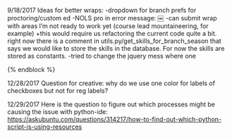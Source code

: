 9/18/2017
Ideas for better wraps:
-dropdown for branch prefs for proctoring/custom ed
-NOLS pro in error message:
￼
-can submit wrap with areas I’m not ready to work yet (course lead mountaineering, for example)
	+this would require us refactoring the current code quite a bit. right now there is a comment in utils.py/get_skills_for_branch_season that says we would like to store the skills in the database. For now the skills are stored as constants.
-tried to change the jquery mess where one <script> is rendered multiple times on the page.
	+currently tough because you can’t add classes to this form very easily as it is set up (requires using the widgets class which is not in use in the CourseSelectionForm class)
	+refactoring to use the <script> only once would need another css class because we need to use a specific <select> element and, when it changes, modify the values of another specific select element


9/19/2017
-After doing some processing this morning from yesterday, I think I understand Django a bit better. It seems like the views.py file is the controller, anything in the templates file is the view, and the model is obviously the models.py file.
-I looked in to a bug fix that Steve put on GitHub (Fix #2628 Allow for missing WildMed course.). This brought me in to wmi code- specifically the course_pre_charge_check() function in wmi/utils.py. Ultimately, the boolean return value of this function is passed (in a dictionary) to a payment module via views.py/apply(). The boolean is stored in a session dict in a payments/utils/payment_redirect(). It’s not clear to me what happens to it after the redirect- it either goes to an authorize page or a summary page, but it’s not obvious what happens after that. Possibly it’s just stored in the db.


9/20/2017
I’m looking in to fixtures in django. A good explanation can be found here: https://docs.djangoproject.com/en/1.11/howto/initial-data/#automatically-loading-initial-data-fixtures. When running tests, we get a deprecation warning: “x/Users/mchey/code/virtualenvs/website/lib/python2.7/site-packages/django/core/management/commands/loaddata.py:239: RemovedInDjango19Warning: initial_data fixtures are deprecated. Use data migrations instead.”
Fixtures are sets of data written in JSON (or whatever) that populate data in the db. Historically, they were commonly used to put initial data in the database upon running a migration. This is no longer supported and was removed in Django 1.9 (we’re still on 1.8).
As of v 1.11, fixtures can be used for tests because Django does not run them during a migration (https://docs.djangoproject.com/en/1.11/topics/testing/tools/#topics-testing-fixtures). This makes me think that we are running fixtures not just for tests but for all migrations- otherwise we would not be getting that warning.
Another deprecation warning: /Users/mchey/code/website/nols_website/staffing/admin.py:105: RemovedInDjango19Warning: ModelAdmin.declared_fieldsets is deprecated and will be removed in Django 1.9. I found two functions that use declared_fields in staffing and payments (admin.py/get_fieldsets()) but it’s not clear that either of those functions is actually driving anything as I searched the project and couldn’t find anywhere where they are being used.

9/21/2017
While trying to figure out the second deprecation warning from yesterday, I came across a NoReverseMatch error in the localhost environment when trying to go to /portal/admin/staffing/staffingquery/add/. Looking in to the code, the error seems to stem from the get_urls method in staffing/admin.py.
UPDATE: just refreshed and the error went away. I had put an unknown field as an experiment in the code I was trying to figure out. It’s fixed now, but I think I have a better understanding of super. My understanding is that it is primarily a means to not repeat code when subclassing. Further, (and pertinent to the situation which I found), it allows “multiple base classes [to] implement the same method” (from the docs). So this code
def get_urls(self):
        urls = super(StaffingQueryAdmin, self).get_urls()
Is just customizing a method from the base StaffingQueryAdmin class.

9/25/2017
Trying to work and listen to Tyrex. Going great. Great album.
Today I’m looking in to how we’re handling GUI tests. The main thing that I’ve been taking away from this is that we want to use page objects to run GUI tests. It seems like they simply provide a layer of abstraction from the HTML etc. When you make changes to the HTML or JS or whatever you don’t have to go in and change your tests as much.

9/26/2017
I’ve been starting to use pycharm for most things python. Some things atom is way better for but for Python development, pycharm obviously comes out on top.
I’m setting up tests for Steve’s donation pages while he’s in Africa. Problem is, he was a bit short on specifics as to what exactly I should test for. First one he said was to make some tests as an authenticated user, but I fail to see what the difference between the two processes would be… I’m going to do my best on this, but it honestly doesn’t seem that necessary. First, I’m going to look at some of the code/the website for the donations and see if there are any differences for an authenticated user. Then, I’m going to use his TestGivingUnauthenticated class as a base for mine and see what happens.
The only thing that I’m noticing is that there is a button to click (‘go to your account’) if you are an authenticated user that appears on the success page. Might be the hardest thing about this is how to get the user to be logged in in the test!

9/27/2017
So the testing has been harder than I thought. The tests themselves are not hard, but there is one thing that seems like it should change on the payment page, so I’m tracing the yarn string through the ball, as it were, to try and fix it. The problem is that there is no button to click to go back and finish donating if you go and add your billing address to your account. So if I add my billing address, I’ll end up having to fill another part of the form out again in order to donate. Things I’ve tried so far:
1) Adding a button back on the page (so far can’t find the ‘hook’ that would do this for me)
2) Looking in to the db to see how many people actually don’t even have addresses but have an account (this failed because I have no idea what I’m doing in the schema there).
 I’m going to continue trying #1 and if that doesn’t work I’ll have to consider whether the test account should just add an address on setup or whether it should go in and add later after starting the donation. Probably doesn’t matter.
Finally, I’d like to make it so we have a test account that is setup before the test starts without going through the interface. It’s automated, but silly that it goes through this process.
UPDATE: I found out where the problem is stemming from. We have a request object with when_finished as a parameter. If that’s not there than we won’t show the button to take the user back to the giving page. It seems we’re setting something called proxy_entity_id to none if that’s not in the params. (See line 212ish in core/views.py).
Yeah, so… that took me a while but I figured it out. It turns out I just have to pass a parameter when instantiating NewAddressPage. The default value of arrived_on_click is False, and I just had to set it to True. Since NewAddressPage is a child class of BasePage, there is a line that says self.get_page() that must reload the page with no parameters in the url which means that our button doesn’t load. Whew.

9/28/2017
I spent a good part of yesterday after fixing the NewAddressPage problem trying to figure out if there was a good way to nuke all the code I had copied from another class (TestGivingUnauthenticated). There is a parent class- core/test-case.py/SeleniumTestCase- that inherits from unittest.TestCase which runs a setUp method. Inside the setUp method, we instantiate a class which returns a bunch of things to config. We pass this around to various testing classes as self.config and it is necessary to run a lot of helper functions. I would like to get rid of the code that I copied from TestGivingUnauthenticated.setUp so that my code is DRY. In order to do that, I could use TestGivingUnauthenticated as my base class and then write just a couple of lines of code to modify that set up process. However, I need to run a couple of things (create user and login) BEFORE I hook in to the TestGivingUnauthenticated class. If I don’t, the testing process will be too far along (ie. it will already have filled out a donation page, when I need my user to be authenticated first).  Unfortunately, I need to get the self.config from TGU, so I have to hook in to that method earlier to do things like login. I wanted to get the config var earlier and then super TGU, but it failed (saying this now, it makes a lot of sense that I can’t do that). Things I tried:
1. Getting the var by extending SeleniumTestCase and then instantiating the TGU in TGA.setUp (this might yet work…)
2. Getting the var by using unittest.TestCase @classmethod  setupClass (totally unrelated functionality to what I’m trying to accomplish, it turns out)
3. Using some methods like tools.activate_and_connect which seemed promising initially but turned out to also require a config var.
I’ll try number one again to see if that might work but I’m not optimistic…
I figured this out. I just asked Suresh and he said I could just reorganize the classes. In retrospect this seems obvious but I didn’t want to mess with Steve’s code.

10/3/2017
I’m on to working with Django tests. Right now I’m running in to an issue where I try to submit a form to the gifts and it redirects me to an admissions application page. It may have something to do with the code I copied and pasted, but right now I can’t find what could be causing this.
UPDATE: Currently, the redirect is only happening when I’m running tests with the database. If I run them in the shell, it’s no problem. This is making me think that it’s probably some type of configuration that’s missing…
To be more specific. The url that it’s redirecting to is '/portal/admissions/open/apply/‘. It should be heading to ‘portal/payment/authorize/‘.
10/4/2017
Still unsure what could be happening.
So I’m trying to debug with ipdb (cool new tool!) starting from line 72 in create_gift_order.
I tried setting a break point (break /Users/mchey/code/virtualenvs/website/lib/python2.7/site-packages/django/db/backends/base/base.py : 173) in ipdb and am playing with objects… It’s the end of the day but this could prove to be a helpful place to start tomorrow.
10/05/2017
Ok, so. I asked Suresh and am pretty happy I did. It’s definitely a problem with the data in the testbase. We’re going to rebuild the testbase and he’s going to set me up with a local orvm. We’re waiting for lunch time to rebuild it so I’m looking in to Django CMS at the moment.
UPDATE @ 12:43
We started running the rebuild about 20 minutes ago. While it’s doing it’s thing, I’m reading up on Django CMS.
So far what I’m learning is that the CMS is designed to incorporate other application functionality. They use the example of the polling app. The polling app can be pretty simply added to a CMS project with just a few steps.
The execute() function pretty much runs all the sql, so if you need to see output this is a good place to go:
/Users/mchey/code/virtualenvs/website/lib/python2.7/site-packages/django/db/backends/oracle/base.py (Line 474)
In order to get output you can print self. param_generator(params)

10/9/2017
I’ve been working on an issue for Custom Ed and its been a bit more complex than I’d hoped. Basically, they need to show travel and passport info forms for ALL international custom ed courses. It’s hard to tell what exactly is driving this. On line 2100 of core/models I can change need_passport to True , and show the passport form. However there is a bunch more logic to wrestle with and I haven’t found out how to toggle the arrival/travel info yet at all… I’ll go ahead and try that next.
Tried setting need_passport_checkbox = True and all I got was this:

￼
Makes sense. So… still trying…
In the show_travel_info function in admissions/dashboard/student_forms_view.py line 2169, returning true causes load_saved_forms to instantiate a class that will cause the required forms to appear. Pretty confused about the way show_travel_info works though.
This self.csr object in admissions/dashboard/student_forms_view.py comes from the CourseStatusRecordTab. Csr.course however is CourseTab.
UPDATE: It looks like the only thing driving whether we show travel info or not is whether the course has a minimum age that is less than or equal to 14 per line 2171 in admissions/dashboard/student_forms_view.py. It looked that simple and I thought it couldn’t be but it is. Not sure what I should do about that. There should be a better way, obviously, but I’m not sure whether or not I should tackle it. Next thing I’m going to find out is what I can do to toggle the passport fields.

10/11/2017
It’s taken a few days to put together everything, but here is a synopsis.
The clientcoursedashboard comes from the Django Admin side of things. When we call need_passport_visa() it calls another function which checks if there is an attribute clientcoursedashboard. (This was giving me problems because there were no clientcoursedashboards enabled on my testbase account. Once I made my own settings file that imported the other settings but called the main testbase (PORTAL) account, I figured it out.) Once that happens, need_passport_visa() checks to see if there is any locations data. I just populated that field by doing a migration so that Custom Ed can put in a location.
The other thing that I need to look in to is how we display travel information for these courses. Right now (I may have mentioned this before) we display it based on the course minimum age. I’ll have to see about resolving that.
I’m running some tests to make sure that I didn’t mess anything up. In the meantime I need to think about things to test here.
-Test that dashboard shows passport info if coming from an international course for custom ed
-Test that dashboard shows passport info if coming from certain international courses


10/16/2018
I’m still trying to debug the gift tests. It looks like the url is being changed down in the stack on line 661 of /Users/mchey/code/virtualenvs/website/lib/python2.7/site-packages/django/test/client.py in handle_redirects()
UPDATE: still looking a few hours later. handle_redirects is called a lot, and there is a lot that happens between those calls. In get() line 499 in client.py the response object is also returned altered. This puts us closer to the actual alteration but not right on it.
UPDATE 1:09: I found the offending code: it’s in /Users/mchey/code/website/nols_website/payment/decorators.py on line 109. For some reason order.total amount is set to zero. Not sure why just yet.
UPDATE 2:30: I found that the problem is we’re hitting /Users/mchey/code/website/nols_website/payment/decorators.py and on line 107 redirecting to ‘open_apply’ if we don’t have an order.total_amount. Not sure why this is coming in at zero but I’m currently debugging in /Users/mchey/code/website/nols_website/alumni/views_gift.py.
Takeaway: next time you get weird redirects, just search for something like ‘reverse(‘open_apply’)’ instead of following an epic stack trace that takes hours to follow.
UPDATE 3:14: I tried converting the int to a float and got a different redirect… Going to go climb and will pick up later.

10/17/2017
The redirect I got was actually just back to that same page that we start on (validation error after I put in the float). Now I’m looking at why the order amount is coming in blank. It looks like there are two classes: Order and LineItem. They’re related through a method in Order called total_amount that’s decorated with @property. It puts all the line items in a list comp and does sum on that while calling line_total() on each line item.
I just compared the data with the data coming through the form (maybe should have done that last week). It looks like there is a csrfmiddlewaretoken that is being given out.
Ok, per this answer on stackoverflow: https://stackoverflow.com/questions/25003527/how-do-you-include-a-csrf-token-when-testing-a-post-endpoint-in-django the csrfmiddlewaretoken is not needed in Django tests.
One critical piece of code, the method line_total() on line 298 of /Users/mchey/code/website/nols_website/payment/models.py is not being called in the tests. This is because order.line_items.select_related() returns an empty list…
The question right now seems to be: why is order not not being related to line_item in the test? Maybe that begs the question: what is different about the object being created on the site vs that being created in the Django test?
UPDATE 6:07
I couldn’t figure this out for the life of me so I’m taking a stab again at home after an extended break. It occurs to me that the only difference between the two order objects is that one has a non-empty line_items.select_related()
UPDATE 7:20
Order.line_item.select_related(‘order’) works on the test. This, however, does not answer why one test fails but another does not.

10/18/2017
Ok it’s more or less solved. After figuring out last night that inserting a parameter in to select_related() would solve it, that was the fix we decided on. Basically, Steve decided this was a bug and had me change /Users/mchey/code/website/nols_website/payment/models.py line 125 to have an ‘order’ param in select_related.

10/25/2017
Steve asked me to look in to a problem with the encoding.
These are some of the articles I’ve been looking at:
https://www.joelonsoftware.com/2003/10/08/the-absolute-minimum-every-software-developer-absolutely-positively-must-know-about-unicode-and-character-sets-no-excuses/
https://stackoverflow.com/questions/19212306/whats-the-difference-between-ascii-and-unicode
https://stackoverflow.com/questions/16467479/normalizing-unicode
What I’ve learned is that, first, encoding is really complicated.
Beyond that, my understanding is that ASCII the oldest standard. Numbers between 32 and 127 was reserved for characters found in American English. Above 128 things were really messy because everyone tried to come up with their own standards (up to 255 because bytes have room for 8 bits).
Along came Unicode to solve this problem by encoding every language in a system. Every character is encoded in something like this U+0639.
Then they invented UTF-8 which was actually just a means of storing unicode using 1 byte up to 128 (so it really just looks like ASCII), and up to six bytes for everything past that. There are other ways of encoding unicode as well, but UTF-8 is the most common.
Ok, so just encode in UTF-8… right?
Yeah except we ran in to a problem where Oracle equates char length to bytes (ie. 1 char = 1 byte), even though that is not the case for unicode above 128. So when we tried to put some non-ASCII characters in a column with a max length of 20, we ran in to space constraints.
So we have a few options to go in to. One of them is to simply ‘normalize’ our data and convert any characters with greater than 1 bytes to ASCII. This seems like it may be the simplest option and I’m not sure what else would work.

11/27/2017
Just got back to Lander!
Steve assigned a ticket to me in GitHub. Basically when we’re getting the client IP we assume that there is only one IP in a list. This is faulty logic and causes failures when we get more than one IP in our list.
Ok so I’m researching some stuff called memcache. Right now I understand that memcache is a service that allocates server memory intelligently so that it can use the full amount of memory when multiple servers are working together in a web app. That’s bringing me to TCP. Per this stack overflow question, TCP is a protocol for sending data between IP addresses, telling the server the data actually arrived, etc. (UDP is another protocol that has only a little bit of metadata like a port number and no reliability).


11/29/2017
A few quick notes on setting up your environment:
-I still need to find a better way to manage my dot files.
-It’s worth continuing to upload atom prefs to GitHub
-If Bpython is having issues this seemed to help: $ export PYTHONSTARTUP=~/.pythonrc
-Add what virtualenv you’re in to zsh

12/1/2017
NOTES:
Using the api to post new data using a csv file (python has a csv module), next level would be generating a relationship (it could be a relationship to me) (password will be ttt user t)

select * from AUTH_USER where ID = 10607265 Anne Hayford = 10607265
39030166
Find static files and look in js for problem


12/9/2017
I’m working in JavaScript trying to debug a problem that has two of the same elements on the page rendering differently. They are in a separate tab, but should look the same. The css is different. On the element that is rendering correctly the css is position: absolute; left: 100px; top: 0px; on the one where it is wrong the css is position: absolute; left: 0px; top: 100px;
Going home. The differences are coming from the JS (which I knew). Tomorrow I’m going to look in to why the ‘textContent’ is changed in the JS when TileStageView is called.

12/10/2017
Getting close to fixing this thing after working on it for just about three days :p. The problem is fairly simple: isotope.js just needs to be loaded after a user clicks on the tabs. It just didn’t occur to me until later that the tabbed structure wasn’t playing nice with isotopes’ grid system. Right now I modified the for loop that was there before, but I still have a ways to go. I might try to do it with out jQuery if possible.


12/15/2017
Notes for templates from Emily:
-Extends bootstrap/base.html
-block content_header
Places looked for relevant Django templates: see templates_search.txt

12/16/2017
Questions re site design:
-Arrow defaults to mud: do we want it to be black? Haven’t found an example of black arrows on the site…
-Where should the ‘more ways to give’ link go to?
-try https://djangosnippets.org/snippets/863/ or  http://garmoncheg.blogspot.com/2014/05/implementing-multiple-radio-select.html
-

12/22/2017
Places custom checkboxes or radio buttons exist:
/Users/mchey/code/website/nols_website/admissions/dashboard/templates/admissions/dashboard/payment/

12/27/2017
It’s easy to forget how to include javascript resources in Django templates. Here is a reminder how:
{% block extra_head %}
{{ block.super }}
<script type="text/javascript" src="{% static 'alumni/js/alumni.js' %}"></script>
{% endblock %}

12/28/2017
Question for creative: why do we use one color for labels of checkboxes but not for reg labels?

12/29/2017
Here is the question to figure out which processes might be causing the issue with python-ide:
https://askubuntu.com/questions/314217/how-to-find-out-which-python-script-is-using-resources
